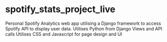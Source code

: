 # spotify_stats_project_live
Personal Spotify Analytics
web app utilising a Django framework to access Spotify API to display user data. 
Utilises Python from Django Views and API calls 
Utilises CSS and Javascript for page design and UI
